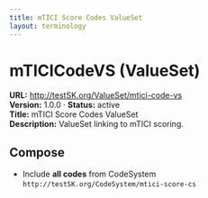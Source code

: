 ```yaml
---
title: mTICI Score Codes ValueSet
layout: terminology
---
```


# mTICICodeVS (ValueSet)

**URL:** http://testSK.org/ValueSet/mtici-code-vs  
**Version:** 1.0.0 · **Status:** active  
**Title:** mTICI Score Codes ValueSet  
**Description:** ValueSet linking to mTICI scoring.

## Compose
- Include **all codes** from CodeSystem `http://testSK.org/CodeSystem/mtici-score-cs`
